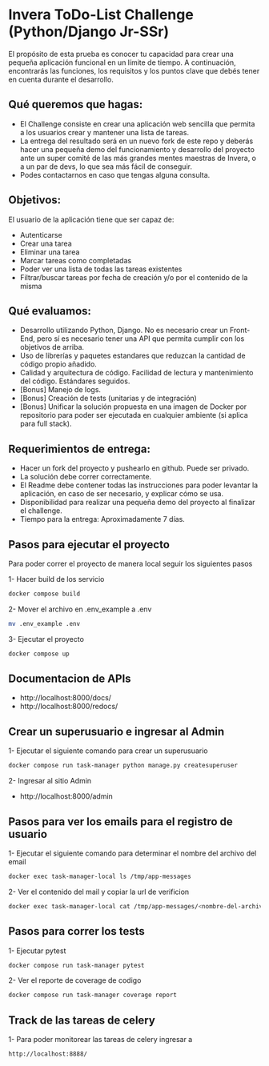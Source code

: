 # Invera ToDo-List Challenge (Python/Django Jr-SSr)

El propósito de esta prueba es conocer tu capacidad para crear una pequeña aplicación funcional en un límite de tiempo. A continuación, encontrarás las funciones, los requisitos y los puntos clave que debés tener en cuenta durante el desarrollo.

## Qué queremos que hagas:

- El Challenge consiste en crear una aplicación web sencilla que permita a los usuarios crear y mantener una lista de tareas.
- La entrega del resultado será en un nuevo fork de este repo y deberás hacer una pequeña demo del funcionamiento y desarrollo del proyecto ante un super comité de las más grandes mentes maestras de Invera, o a un par de devs, lo que sea más fácil de conseguir.
- Podes contactarnos en caso que tengas alguna consulta.

## Objetivos:

El usuario de la aplicación tiene que ser capaz de:

- Autenticarse
- Crear una tarea
- Eliminar una tarea
- Marcar tareas como completadas
- Poder ver una lista de todas las tareas existentes
- Filtrar/buscar tareas por fecha de creación y/o por el contenido de la misma

## Qué evaluamos:

- Desarrollo utilizando Python, Django. No es necesario crear un Front-End, pero sí es necesario tener una API que permita cumplir con los objetivos de arriba.
- Uso de librerías y paquetes estandares que reduzcan la cantidad de código propio añadido.
- Calidad y arquitectura de código. Facilidad de lectura y mantenimiento del código. Estándares seguidos.
- [Bonus] Manejo de logs.
- [Bonus] Creación de tests (unitarias y de integración)
- [Bonus] Unificar la solución propuesta en una imagen de Docker por repositorio para poder ser ejecutada en cualquier ambiente (si aplica para full stack).

## Requerimientos de entrega:

- Hacer un fork del proyecto y pushearlo en github. Puede ser privado.
- La solución debe correr correctamente.
- El Readme debe contener todas las instrucciones para poder levantar la aplicación, en caso de ser necesario, y explicar cómo se usa.
- Disponibilidad para realizar una pequeña demo del proyecto al finalizar el challenge.
- Tiempo para la entrega: Aproximadamente 7 días.


## Pasos para ejecutar el proyecto
Para poder correr el proyecto de manera local seguir los siguientes pasos

1- Hacer build de los servicio
```sh
docker compose build
```
2- Mover el archivo en .env_example a .env
```sh
mv .env_example .env
```
3- Ejecutar el proyecto
```sh
docker compose up
```
## Documentacion de APIs
- http://localhost:8000/docs/
- http://localhost:8000/redocs/

## Crear un superusuario e ingresar al Admin
1- Ejecutar el siguiente comando para crear un superusuario
```sh
docker compose run task-manager python manage.py createsuperuser
```
2- Ingresar al sitio Admin
- http://localhost:8000/admin
## Pasos para ver los emails para el registro de usuario
1- Ejecutar el siguiente comando para determinar el nombre del archivo del email
```sh
docker exec task-manager-local ls /tmp/app-messages
```
2- Ver el contenido del mail y copiar la url de verificion
```sh
docker exec task-manager-local cat /tmp/app-messages/<nombre-del-archivo>
```
## Pasos para correr los tests
1- Ejecutar pytest
```sh
docker compose run task-manager pytest
```
2- Ver el reporte de coverage de codigo
```sh
docker compose run task-manager coverage report
```
## Track de las tareas de celery
1- Para poder monitorear las tareas de celery ingresar a
```sh
http://localhost:8888/
```
